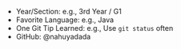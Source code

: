 - Year/Section: e.g., 3rd Year / G1
- Favorite Language: e.g., Java
- One Git Tip Learned: e.g., Use `git status` often
- GitHub: @nahuyadada
